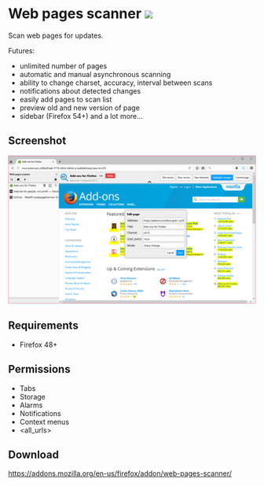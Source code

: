 # Web pages scanner ![](https://img.shields.io/badge/AMO-v.1.2.5-blue.svg)
Scan web pages for updates.

Futures:
- unlimited number of pages
- automatic and manual asynchronous scanning
- ability to change charset, accuracy, interval between scans
- notifications about detected changes
- easily add pages to scan list
- preview old and new version of page
- sidebar (Firefox 54+)
and a lot more...

## Screenshot
![](screenshots/1.png)

## Requirements
- Firefox 48+

## Permissions
- Tabs
- Storage
- Alarms
- Notifications
- Context menus
- <all_urls>

## Download
https://addons.mozilla.org/en-us/firefox/addon/web-pages-scanner/
